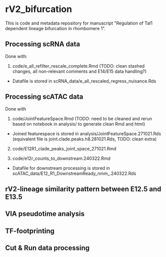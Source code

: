 # rV2_bifurcation

This is code and metadata repository for manuscript "Regulation of Tal1 dependent lineage bifurcation in rhombomere 1".

## Processing scRNA data

Done with:
1. code/e_all_refilter_rescale_complete.Rmd 
(TODO: clean stashed changes, all non-relevant comments and E14/E15 data handling?)
- Datafile is stored in scRNA_data/e_all_rescaled_regress_nuisance.Rds

## Processing scATAC data

Done with 
1. code/JointFeatureSpace.Rmd (TODO: need to be cleaned and rerun based on notebook in analysis/ to generate clean Rmd and html)
- Joined featurespace is stored in analysis/JointFeatureSpace.271021.Rds (equivalent file is joint.clade.peaks.h8.281021.Rds, TODO: clean extra)

2. code/E12R1_clade_peaks_joint_space_271021.Rmd

3. code/e12r_counts_to_downstream.240322.Rmd
- Datafile for downstream processing is stored in scATAC_data/E12_R1_DownstreamReady_nmm_.240322.Rds

## rV2-lineage similarity pattern between E12.5 and E13.5

## VIA pseudotime analysis

## TF-footprinting

## Cut & Run data processing
